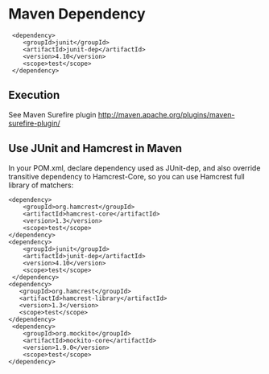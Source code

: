 # Maven Dependency
     <dependency>
	    <groupId>junit</groupId>
	    <artifactId>junit-dep</artifactId>
	    <version>4.10</version>
        <scope>test</scope>
     </dependency> 

## Execution
See Maven Surefire plugin http://maven.apache.org/plugins/maven-surefire-plugin/

## Use JUnit and Hamcrest in Maven
In your POM.xml, declare dependency used as JUnit-dep, and also override transitive dependency to Hamcrest-Core, so you can use Hamcrest full library of matchers:

    <dependency>
    	<groupId>org.hamcrest</groupId>
	    <artifactId>hamcrest-core</artifactId>
	    <version>1.3</version>
        <scope>test</scope>
    </dependency>
    <dependency>
	    <groupId>junit</groupId>
	    <artifactId>junit-dep</artifactId>
	    <version>4.10</version>
        <scope>test</scope>
     </dependency>         
    <dependency>
       <groupId>org.hamcrest</groupId>
       <artifactId>hamcrest-library</artifactId>
       <version>1.3</version>
       <scope>test</scope>
    </dependency>
     <dependency>
        <groupId>org.mockito</groupId>
        <artifactId>mockito-core</artifactId>
        <version>1.9.0</version>
        <scope>test</scope>
    </dependency>
